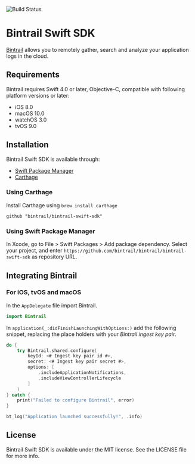 ![Build Status](https://github.com/bintrail/bintrail-swift-sdk/workflows/Test/badge.svg)

# Bintrail Swift SDK
[Bintrail](https://www.bintrail.com) allows you to remotely gather, search and analyze your application logs in the cloud.

## Requirements

Bintrail requires Swift 4.0 or later, Objective-C, compatible with following platform versions or later:

* iOS 8.0
* macOS 10.0
* watchOS 3.0
* tvOS 9.0


## Installation

Bintrail Swift SDK is available through:

* [Swift Package Manager](https://github.com/apple/swift-package-manager)
* [Carthage](https://github.com/Carthage/Carthage)



### Using Carthage

Install Carthage using `brew install carthage`

```
github "bintrail/bintrail-swift-sdk"
```

### Using Swift Package Manager

In Xcode, go to File > Swift Packages > Add package dependency. Select your project, and enter `https://github.com/bintrail/bintrail/bintrail-swift-sdk` as repository URL.


## Integrating Bintrail

### For iOS, tvOS and macOS

In the `AppDelegate` file import Bintrail.

```swift
import Bintrail
```

In `application(_:didFinishLaunchingWithOptions:)` add the following snippet, replacing the place holders with your *Bintrail ingest key pair*.

```swift
do {
    try Bintrail.shared.configure(
        keyId: <# Ingest key pair id #>,
        secret: <# Ingest key pair secret #>,
        options: [
            .includeApplicationNotifications,
            .includeViewControllerLifecycle
        ]
    )   
} catch {
    print("Failed to configure Bintrail", error)
}

bt_log("Application launched successfully!", .info)
```



## License

Bintrail Swift SDK is available under the MIT license. See the LICENSE file for more info.